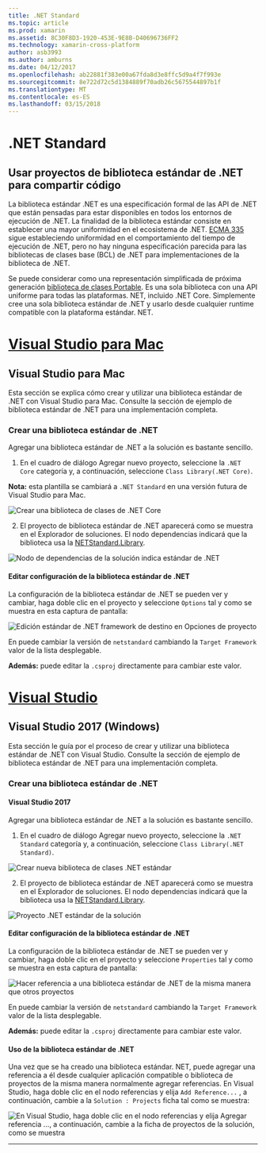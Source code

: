 ```yaml
---
title: .NET Standard
ms.topic: article
ms.prod: xamarin
ms.assetid: 8C30F8D3-1920-453E-9E8B-D40696736FF2
ms.technology: xamarin-cross-platform
author: asb3993
ms.author: amburns
ms.date: 04/12/2017
ms.openlocfilehash: ab22881f383e00a67fda8d3e8ffc5d9a4f7f993e
ms.sourcegitcommit: 8e722d72c5d1384889f70adb26c5675544897b1f
ms.translationtype: MT
ms.contentlocale: es-ES
ms.lasthandoff: 03/15/2018
---
```

# <a name="net-standard"></a>.NET Standard

## <a name="using-net-standard-library-projects-to-share-code"></a>Usar proyectos de biblioteca estándar de .NET para compartir código

La biblioteca estándar .NET es una especificación formal de las API de .NET que están pensadas para estar disponibles en todos los entornos de ejecución de .NET. La finalidad de la biblioteca estándar consiste en establecer una mayor uniformidad en el ecosistema de .NET.
[ECMA 335](https://github.com/dotnet/coreclr/blob/master/Documentation/project-docs/dotnet-standards.md) sigue estableciendo uniformidad en el comportamiento del tiempo de ejecución de .NET, pero no hay ninguna especificación parecida para las bibliotecas de clases base (BCL) de .NET para implementaciones de la biblioteca de .NET.

Se puede considerar como una representación simplificada de próxima generación [biblioteca de clases Portable](https://msdn.microsoft.com/library/gg597391.aspx).
Es una sola biblioteca con una API uniforme para todas las plataformas. NET, incluido .NET Core. Simplemente cree una sola biblioteca estándar de .NET y usarlo desde cualquier runtime compatible con la plataforma estándar. NET.

# <a name="visual-studio-for-mactabvsmac"></a>[Visual Studio para Mac](#tab/vsmac)

## <a name="visual-studio-for-mac"></a>Visual Studio para Mac

Esta sección se explica cómo crear y utilizar una biblioteca estándar de .NET con Visual Studio para Mac. Consulte la sección de ejemplo de biblioteca estándar de .NET para una implementación completa.

### <a name="creating-a-net-standard-library"></a>Crear una biblioteca estándar de .NET

Agregar una biblioteca estándar de .NET a la solución es bastante sencillo.

1. En el cuadro de diálogo Agregar nuevo proyecto, seleccione la `.NET Core` categoría y, a continuación, seleccione `Class Library(.NET Core)`.

  **Nota:** esta plantilla se cambiará a `.NET Standard` en una versión futura de Visual Studio para Mac.

  ![Crear una biblioteca de clases de .NET Core](net-standard-images/vsm01.png)

2. El proyecto de biblioteca estándar de .NET aparecerá como se muestra en el Explorador de soluciones. El nodo dependencias indicará que la biblioteca usa la [NETStandard.Library](https://www.nuget.org/packages/NETStandard.Library/).

  ![Nodo de dependencias de la solución indica estándar de .NET](net-standard-images/vsm02.png)

#### <a name="editing-net-standard-library-settings"></a>Editar configuración de la biblioteca estándar de .NET

La configuración de la biblioteca estándar de .NET se pueden ver y cambiar, haga doble clic en el proyecto y seleccione `Options` tal y como se muestra en esta captura de pantalla:

![Edición estándar de .NET framework de destino en Opciones de proyecto](net-standard-images/vsm03.png)

En puede cambiar la versión de `netstandard` cambiando la `Target Framework` valor de la lista desplegable.

**Además:** puede editar la `.csproj` directamente para cambiar este valor.

# <a name="visual-studiotabvswin"></a>[Visual Studio](#tab/vswin)

## <a name="visual-studio-2017-windows"></a>Visual Studio 2017 (Windows)

Esta sección le guía por el proceso de crear y utilizar una biblioteca estándar de .NET con Visual Studio. Consulte la sección de ejemplo de biblioteca estándar de .NET para una implementación completa.

### <a name="creating-a-net-standard-library"></a>Crear una biblioteca estándar de .NET

#### <a name="visual-studio-2017"></a>Visual Studio 2017

Agregar una biblioteca estándar de .NET a la solución es bastante sencillo.

1. En el cuadro de diálogo Agregar nuevo proyecto, seleccione la `.NET Standard` categoría y, a continuación, seleccione `Class Library(.NET Standard)`.

  ![](net-standard-images/vs01.png "Crear nueva biblioteca de clases .NET estándar")

2. El proyecto de biblioteca estándar de .NET aparecerá como se muestra en el Explorador de soluciones. El nodo dependencias indicará que la biblioteca usa la [NETStandard.Library](https://www.nuget.org/packages/NETStandard.Library/).

  ![](net-standard-images/vs02.png "Proyecto .NET estándar de la solución")

#### <a name="editing-net-standard-library-settings"></a>Editar configuración de la biblioteca estándar de .NET

La configuración de la biblioteca estándar de .NET se pueden ver y cambiar, haga doble clic en el proyecto y seleccione `Properties` tal y como se muestra en esta captura de pantalla:

![](net-standard-images/vs03.png "Hacer referencia a una biblioteca estándar de .NET de la misma manera que otros proyectos")

En puede cambiar la versión de `netstandard` cambiando la `Target Framework` valor de la lista desplegable.

**Además:** puede editar la `.csproj` directamente para cambiar este valor.

#### <a name="using-net-standard-library"></a>Uso de la biblioteca estándar de .NET

Una vez que se ha creado una biblioteca estándar. NET, puede agregar una referencia a él desde cualquier aplicación compatible o biblioteca de proyectos de la misma manera normalmente agregar referencias. En Visual Studio, haga doble clic en el nodo referencias y elija `Add Reference...` , a continuación, cambie a la `Solution : Projects` ficha tal como se muestra:

![](net-standard-images/vs04.png "En Visual Studio, haga doble clic en el nodo referencias y elija Agregar referencia …, a continuación, cambie a la ficha de proyectos de la solución, como se muestra")

-----

